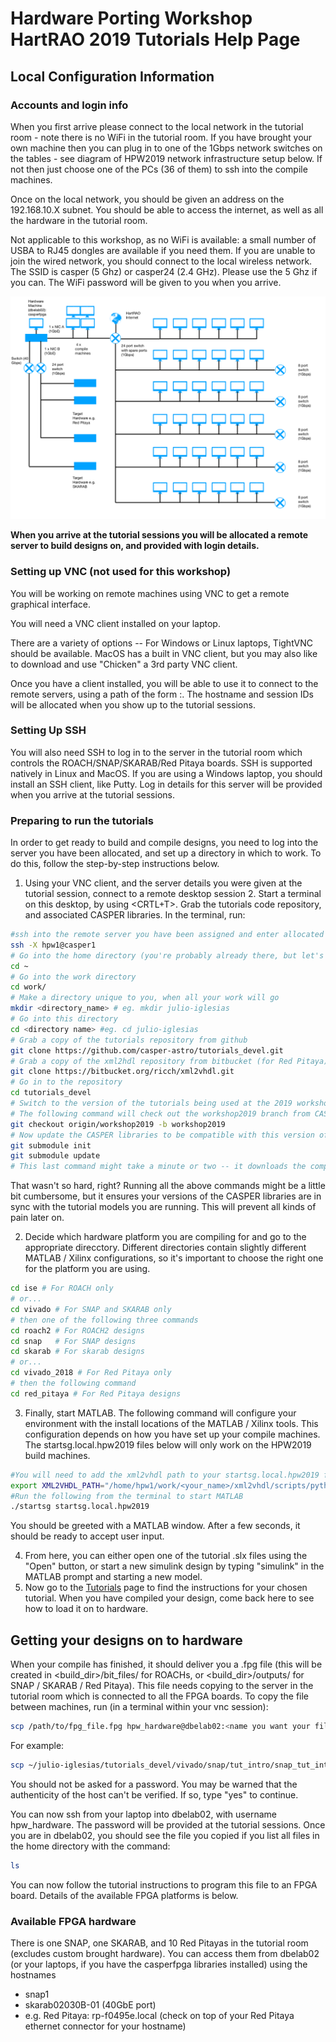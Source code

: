# Hardware Porting Workshop HartRAO 2019 Tutorials Help Page

## Local Configuration Information

### Accounts and login info
When you first arrive please connect to the local network in the tutorial room - note there is no WiFi in the tutorial room. If you have brought your own machine then you can plug in to one of the 1Gbps network switches on the tables - see diagram of HPW2019 network infrastructure setup below. If not then just choose one of the PCs (36 of them) to ssh into the compile machines.

Once on the local network, you should be given an address on the 192.168.10.X subnet. You should be able to access the internet, as well as all the hardware in the tutorial room.

Not applicable to this workshop, as no WiFi is available: a small number of USBA to RJ45 dongles are available if you need them. If you are unable to join the wired network, you should connect to the local wireless network. The SSID is casper (5 Ghz) or casper24 (2.4 GHz). Please use the 5 Ghz if you can. The WiFi password will be given to you when you arrive.

![](docs/_static/img/typical_workshop_network_setup.png)

**When you arrive at the tutorial sessions you will be allocated a remote server to build designs on, and provided with login details.**

### Setting up VNC (not used for this workshop)
You will be working on remote machines using VNC to get a remote graphical interface.

You will need a VNC client installed on your laptop.

There are a variety of options -- For Windows or Linux laptops, TightVNC should be available. MacOS has a built in VNC client, but you may also like to download and use "Chicken" a 3rd party VNC client.

Once you have a client installed, you will be able to use it to connect to the remote servers, using a path of the form <remote hostname>:<session ID>. The hostname and session IDs will be allocated when you show up to the tutorial sessions.

### Setting Up SSH
You will also need SSH to log in to the server in the tutorial room which controls the ROACH/SNAP/SKARAB/Red Pitaya boards. SSH is supported natively in Linux and MacOS. If you are using a Windows laptop, you should install an SSH client, like Putty. Log in details for this server will be provided when you arrive at the tutorial sessions.

### Preparing to run the tutorials
In order to get ready to build and compile designs, you need to log into the server you have been allocated, and set up a directory in which to work. To do this, follow the step-by-step instructions below.

1. Using your VNC client, and the server details you were given at the tutorial session, connect to a remote desktop session 2. Start a terminal on this desktop, by using <CRTL+T>. Grab the tutorials code repository, and associated CASPER libraries. In the terminal, run:
```bash
#ssh into the remote server you have been assigned and enter allocated password (e.g. hpw1@casper1)
ssh -X hpw1@casper1
# Go into the home directory (you're probably already there, but let's make sure)
cd ~
# Go into the work directory
cd work/
# Make a directory unique to you, when all your work will go
mkdir <directory_name> # eg. mkdir julio-iglesias
# Go into this directory
cd <directory name> #eg. cd julio-iglesias
# Grab a copy of the tutorials repository from github
git clone https://github.com/casper-astro/tutorials_devel.git
# Grab a copy of the xml2hdl repository from bitbucket (for Red Pitaya)
git clone https://bitbucket.org/ricch/xml2vhdl.git
# Go in to the repository
cd tutorials_devel
# Switch to the version of the tutorials being used at the 2019 workshop
# The following command will check out the workshop2019 branch from CASPER's github repo, and save it as a local branch, names "workshop2019"
git checkout origin/workshop2019 -b workshop2019
# Now update the CASPER libraries to be compatible with this version of the tutorials
git submodule init
git submodule update
# This last command might take a minute or two -- it downloads the complete CASPER library codebase.
```

That wasn't so hard, right? Running all the above commands might be a little bit cumbersome, but it ensures your versions of the CASPER libraries are in sync with the tutorial models you are running. This will prevent all kinds of pain later on.

2. Decide which hardware platform you are compiling for and go to the appropriate direcctory. Different directories contain slightly different MATLAB / Xilinx configurations, so it's important to choose the right one for the platform you are using.
```bash
cd ise # For ROACH only
# or...
cd vivado # For SNAP and SKARAB only
# then one of the following three commands
cd roach2 # For ROACH2 designs
cd snap   # For SNAP designs
cd skarab # For skarab designs
# or...
cd vivado_2018 # For Red Pitaya only
# then the following command
cd red_pitaya # For Red Pitaya designs
```

3. Finally, start MATLAB. The following command will configure your environment with the install locations of the MATLAB / Xilinx tools. This configuration depends on how you have set up your compile machines. The startsg.local.hpw2019 files below will only work on the HPW2019 build machines.
```bash
#You will need to add the xml2vhdl path to your startsg.local.hpw2019 file. Edit this file by using VIM or nano and add the install path of your xml2vhdl script:
export XML2VHDL_PATH="/home/hpw1/work/<your_name>/xml2vhdl/scripts/python/xml2vhdl-ox/xml2vhdl/"
#Run the following from the terminal to start MATLAB
./startsg startsg.local.hpw2019
```
You should be greeted with a MATLAB window. After a few seconds, it should be ready to accept user input.

4. From here, you can either open one of the tutorial .slx files using the "Open" button, or start a new simulink design by typing "simulink" in the MATLAB prompt and starting a new model.
5. Now go to the [Tutorials](https://casper-tutorials.readthedocs.io/en/latest/) page to find the instructions for your chosen tutorial. When you have compiled your design, come back here to see how to load it on to hardware.

## Getting your designs on to hardware
When your compile has finished, it should deliver you a .fpg file (this will be created in <build_dir>/bit_files/ for ROACHs, or <build_dir>/outputs/ for SNAP / SKARAB / Red Pitaya). This file needs copying to the server in the tutorial room which is connected to all the FPGA boards. To copy the file between machines, run (in a terminal within your vnc session):
```bash
scp /path/to/fpg_file.fpg hpw_hardware@dbelab02:<name you want your file to have>.fpg
```
For example:
```bash
scp ~/julio-iglesias/tutorials_devel/vivado/snap/tut_intro/snap_tut_intro/outputs/snap_tut_intro_2017-08-13_1508.fpg hpw_hardware@dbelab02:julio-iglesias_snap_intro.fpg
```
You should not be asked for a password. You may be warned that the authenticity of the host can't be verified. If so, type "yes" to continue.

You can now ssh from your laptop into dbelab02, with username hpw_hardware. The password will be provided at the tutorial sessions. Once you are in dbelab02, you should see the file you copied if you list all files in the home directory with the command:
```bash
ls
```
You can now follow the tutorial instructions to program this file to an FPGA board. Details of the available FPGA platforms is below.

### Available FPGA hardware
There is one SNAP, one SKARAB, and 10 Red Pitayas in the tutorial room (excludes custom brought hardware). You can access them from dbelab02 (or your laptops, if you have the casperfpga libraries installed) using the hostnames

* snap1
* skarab02030B-01 (40GbE port)
* e.g. Red Pitaya: rp-f0495e.local (check on top of your Red Pitaya ethernet connector for your hostname)